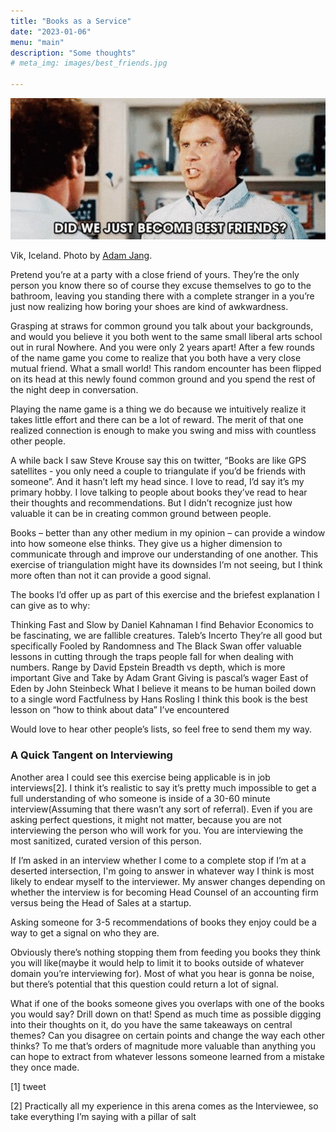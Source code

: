 ```yaml
---
title: "Books as a Service"
date: "2023-01-06"
menu: "main"
description: "Some thoughts"
# meta_img: images/best_friends.jpg

---
```


<div class="figure">

![](/images/best_friends.jpeg)

<p class="caption">Vik, Iceland. Photo by <a href="https://unsplash.com/photos/MLKrf51NV8w">Adam Jang</a>.</p>

</div>

Pretend you’re at a party with a close friend of yours. They’re the only person you know there so of course they excuse themselves to go to the bathroom, leaving you standing there with a complete stranger in a you’re just now realizing how boring your shoes are kind of awkwardness. 

Grasping at straws for common ground you talk about your backgrounds, and would you believe it you both went to the same small liberal arts school out in rural Nowhere. And you were only 2 years apart! After a few rounds of the name game you come to realize that you both have a very close mutual friend. What a small world! This random encounter has been flipped on its head at this newly found common ground and you spend the rest of the night deep in conversation. 

Playing the name game is a thing we do because we intuitively realize it takes little effort and there can be a lot of reward.  The merit of that one realized connection is enough to make you swing and miss with countless other people. 

A while back I saw Steve Krouse say this on twitter, “Books are like GPS satellites - you only need a couple to triangulate if you’d be friends with someone”. And it hasn’t left my head since. I love to read, I’d say it’s my primary hobby. I love talking to people about books they’ve read to hear their thoughts and recommendations. But I didn’t recognize just how valuable it can be in creating common ground between people. 
 
Books – better than any other medium in my opinion – can provide a window into how someone else thinks. They give us a higher dimension to communicate through and improve our understanding of one another. This exercise of triangulation might have its downsides I’m not seeing, but I think more often than not it can provide a good signal.
 
The books I’d offer up as part of this exercise and the briefest explanation I can give as to why:

Thinking Fast and Slow by Daniel Kahnaman
I find Behavior Economics to be fascinating, we are fallible creatures. 
Taleb’s Incerto
They’re all good but specifically Fooled by Randomness and The Black Swan offer valuable lessons in cutting through the traps people fall for when dealing with numbers.
Range by David Epstein
Breadth vs depth, which is more important
Give and Take by Adam Grant
Giving is pascal’s wager
East of Eden by John Steinbeck
What I believe it means to be human boiled down to a single word
Factfulness by Hans Rosling
I think this book is the best lesson on “how to think about data” I’ve encountered

Would love to hear other people’s lists, so feel free to send them my way.
 
### A Quick Tangent on Interviewing
 
Another area I could see this exercise being applicable is in job interviews[2]. I think it’s realistic to say it’s pretty much impossible to get a full understanding of who someone is inside of a 30-60 minute interview(Assuming that there wasn’t any sort of referral). Even if you are asking perfect questions, it might not matter, because you are not interviewing the person who will work for you. You are interviewing the most sanitized, curated version of this person. 
 
If I’m asked in an interview whether I come to a complete stop if I’m at a deserted intersection, I'm going to answer in whatever way I think is most likely to endear myself to the interviewer. My answer changes depending on whether the interview is for becoming Head Counsel of an accounting firm versus being the Head of Sales at a startup. 

Asking someone for 3-5 recommendations of books they enjoy could be a way to get a signal on who they are. 
 
Obviously there’s nothing stopping them from feeding you books they think you will like(maybe it would help to limit it to books outside of whatever domain you’re interviewing for). Most of what you hear is gonna be noise, but there’s potential that this question could return a lot of signal. 
 
What if one of the books someone gives you overlaps with one of the books you would say? Drill down on that! Spend as much time as possible digging into their thoughts on it, do you have the same takeaways on central themes? Can you disagree on certain points and change the way each other thinks? To me that’s orders of magnitude more valuable than anything you can hope to extract from whatever lessons someone learned from a mistake they once made. 
 

[1] tweet

[2] Practically all my experience in this arena comes as the Interviewee, so take everything I’m saying with a pillar of salt

